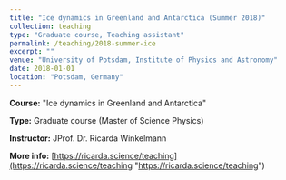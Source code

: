 ```yaml
---
title: "Ice dynamics in Greenland and Antarctica (Summer 2018)"
collection: teaching
type: "Graduate course, Teaching assistant"
permalink: /teaching/2018-summer-ice
excerpt: ""
venue: "University of Potsdam, Institute of Physics and Astronomy"
date: 2018-01-01
location: "Potsdam, Germany"
---
```


**Course:** &quot;Ice dynamics in Greenland and Antarctica&quot;

**Type:** Graduate course (Master of Science Physics)

**Instructor:** JProf. Dr. Ricarda Winkelmann

**More info:** [https://ricarda.science/teaching](https://ricarda.science/teaching "https://ricarda.science/teaching")